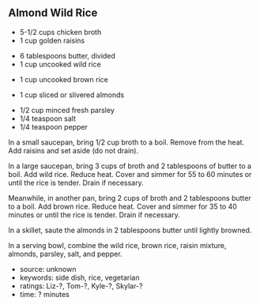 Almond Wild Rice
----------------

- 5-1/2 cups chicken broth
- 1 cup golden raisins
<!-- -->
- 6 tablespoons butter, divided
- 1 cup uncooked wild rice
<!-- -->
- 1 cup uncooked brown rice
<!-- -->
- 1 cup sliced or slivered almonds
<!-- -->
- 1/2 cup minced fresh parsley
- 1/4 teaspoon salt
- 1/4 teaspoon pepper

In a small saucepan, bring 1/2 cup broth to a boil.  Remove from the
heat.  Add raisins and set aside (do not drain).

In a large saucepan, bring 3 cups of broth and 2 tablespoons of butter
to a boil.  Add wild rice.  Reduce heat.  Cover and simmer for 55 to
60 minutes or until the rice is tender.  Drain if necessary.

Meanwhile, in another pan, bring 2 cups of broth and 2 tablespoons
butter to a boil.  Add brown rice.  Reduce heat.  Cover and simmer for
35 to 40 minutes or until the rice is tender.  Drain if necessary.

In a skillet, saute the almonds in 2 tablespoons butter until lightly
browned.

In a serving bowl, combine the wild rice, brown rice, raisin mixture,
almonds, parsley, salt, and pepper.

- source: unknown
- keywords: side dish, rice, vegetarian
- ratings: Liz-?, Tom-?, Kyle-?, Skylar-?
- time: ? minutes
